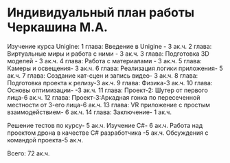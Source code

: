 # Индивидуальный план работы Черкашина М.А.

Изучение курса Unigine:
1 глава: Введение в Unigine - 3 ак.ч.
2 глава: Виртуальные миры и работа с ними - 3 ак.ч.
3 глава: Подготовка 3D моделей - 3 ак.ч.
4 глава: Работа с материалами - 3 ак.ч.
5 глава: Камеры и освещения- 3 ак.ч.
6 глава: Реализация логики приложения- 5 ак.ч.
7 глава: Создание кат-сцен и запись видео- 3 ак.ч.
8 глава: Подготовка проекта к релизу-3 ак.ч.
9 глава: Физика-3 ак.ч.
10 глава: Основы оптимизации- -3 ак.ч.
11 глава: Проект-2: Шутер от первого лица-6 ак.ч.
12 глава: Проект-3:Аркадная гонка по пересеченной местности от 3-его лица-6 ак.ч.
13 глава: VR приложение с простым взаимодействием- 6 ак.ч.
14 глава: Заключение- 1 ак.ч.

Решение тестов по курсу- 5 ак.ч.
Изучение С#- 6 ак.ч.
Работа над проектом дрона в качестве С# разработчика -5 ак.ч.
Обсуждения с командой проекта-5 ак.ч.

Всего: 72 ак.ч.